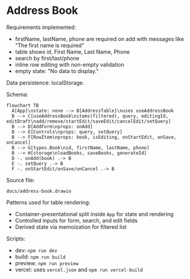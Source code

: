 # Address Book

Requirements implemented:

- firstName, lastName, phone are required on add with messages like "The first name is required"
- table shows id, First Name, Last Name, Phone
- search by first/last/phone
- inline row editing with non-empty validation
- empty state: "No data to display."

Data persistence: localStorage.

Schema:

```mermaid
flowchart TB
  A[App]\nstate: none --> B[AddressTable]\nuses useAddressBook
  B --> C[useAddressBook\nitems(filtered), query, editingId, editDraft\nadd/remove/startEdit/saveEdit/cancelEdit/setQuery]
  B --> D[AddForm\nprops: onAdd]
  B --> E[Controls\nprops: query, setQuery]
  B --> F[RowItem\nprops: book, isEditing, onStartEdit, onSave, onCancel]
  B --> G[types.Book\nid, firstName, lastName, phone]
  B --> H[storage\nloadBooks, saveBooks, generateId]
  D -. onAdd(book) .-> B
  E -. setQuery .-> B
  F -. onStartEdit/onSave/onCancel .-> B
```

Source file:
```
docs/address-book.drawio
```

Patterns used for table rendering:

- Container-presentational split inside `App` for state and rendering
- Controlled inputs for form, search, and edit fields
- Derived state via memoization for filtered list

Scripts:

- dev: `npm run dev`
- build: `npm run build`
- preview: `npm run preview`
- vercel: uses `vercel.json` and `npm run vercel-build`
